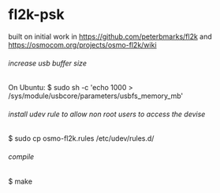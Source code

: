 # fl2k-psk
built on initial work in https://github.com/peterbmarks/fl2k and https://osmocom.org/projects/osmo-fl2k/wiki

###### increase usb buffer size
On Ubuntu: $ sudo sh -c 'echo 1000 > /sys/module/usbcore/parameters/usbfs_memory_mb'

###### install udev rule to allow non root users to access the devise
$ sudo cp osmo-fl2k.rules /etc/udev/rules.d/

###### compile
$ make
